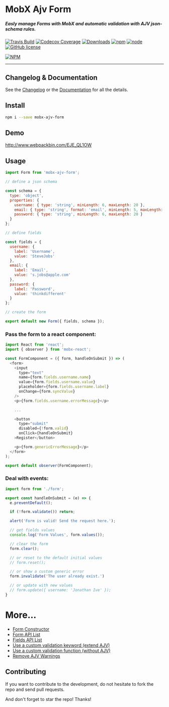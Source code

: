 # MobX Ajv Form

##### Easly manage Forms with MobX and automatic validation with AJV json-schema rules.

[![Travis Build](https://img.shields.io/travis/foxhound87/mobx-ajv-form.svg)](https://travis-ci.org/foxhound87/mobx-ajv-form)
[![Codecov Coverage](https://img.shields.io/codecov/c/github/foxhound87/mobx-ajv-form/master.svg)](https://codecov.io/gh/foxhound87/mobx-ajv-form)
[![Downloads](https://img.shields.io/npm/dt/mobx-ajv-form.svg)]()
[![npm](https://img.shields.io/npm/v/mobx-ajv-form.svg)]()
[![node](https://img.shields.io/node/v/mobx-ajv-form.svg)]()
[![GitHub license](https://img.shields.io/github/license/foxhound87/mobx-ajv-form.svg)]()


[![NPM](https://nodei.co/npm/mobx-ajv-form.png?downloads=true&downloadRank=true&stars=true)](https://nodei.co/npm/mobx-ajv-form/)

---

## Changelog & Documentation
See the [Changelog](https://github.com/foxhound87/mobx-ajv-form/blob/master/CHANGELOG.md) or the [Documentation](https://github.com/foxhound87/mobx-ajv-form/blob/master/DOCUMENTATION.md) for all the details.

## Install

```bash
npm i --save mobx-ajv-form
```

## Demo

http://www.webpackbin.com/EJE_QL1OW

## Usage

```javascript
import Form from 'mobx-ajv-form';

// define a json schema

const schema = {
  type: 'object',
  properties: {
    username: { type: 'string', minLength: 6, maxLength: 20 },
    email: { type: 'string', format: 'email', minLength: 5, maxLength: 20 },
    password: { type: 'string', minLength: 6, maxLength: 20 }
  }
};

// define fields

const fields = {
  username: {
    label: 'Username',
    value: 'SteveJobs'
  },
  email: {
    label: 'Email',
    value: 's.jobs@apple.com'
  },
  password: {
    label: 'Password',
    value: 'thinkdifferent'
  }
};

// create the form

export default new Form({ fields, schema });
```

### Pass the form to a react component:

```javascript
import React from 'react';
import { observer } from 'mobx-react';

const FormComponent = ({ form, handleOnSubmit }) => (
  <form>
    <input
      type="text"
      name={form.fields.username.name}
      value={form.fields.username.value}
      placeholder={form.fields.username.label}
      onChange={form.syncValue}
    />
    <p>{form.fields.username.errorMessage}</p>

    ...

    <button
      type="submit"
      disabled={!form.valid}
      onClick={handleOnSubmit}
    >Register</button>

    <p>{form.genericErrorMessage}</p>
  </form>
);

export default observer(FormComponent);
````

### Deal with events:

```javascript
import form from './form';

export const handleOnSubmit = (e) => {
  e.preventDefault();

  if (!form.validate()) return;

  alert('Form is valid! Send the request here.');

  // get fields values
  console.log('Form Values', form.values());

  // clear the form
  form.clear();

  // or reset to the default initial values
  // form.reset();

  // or show a custom generic error
  form.invalidate('The user already exist.')

  // or update with new values
  // form.update({ username: 'Jonathan Ive' });
}
```

# More...

- [Form Constructor](https://github.com/foxhound87/mobx-ajv-form/blob/master/DOCUMENTATION.md#form-constructor)
- [Form API List](https://github.com/foxhound87/mobx-ajv-form/blob/master/DOCUMENTATION.md#form-api)
- [Fields API List](https://github.com/foxhound87/mobx-ajv-form/blob/master/DOCUMENTATION.md#fields-api)
- [Use a custom validation keyword (extend AJV)](https://github.com/foxhound87/mobx-ajv-form/blob/master/DOCUMENTATION.md#custom-validation-keywords-extend-ajv)
- [Use a custom validation function (without AJV)](https://github.com/foxhound87/mobx-ajv-form/blob/master/DOCUMENTATION.md#custom-validation-functions-without-ajv)
- [Remove AJV Warnings](https://github.com/foxhound87/mobx-ajv-form/blob/master/DOCUMENTATION.md#remove-ajv-warnings)

## Contributing

If you want to contribute to the development, do not hesitate to fork the repo and send pull requests.

And don't forget to star the repo! Thanks!
